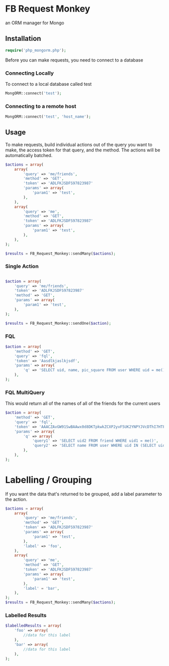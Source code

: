 # FB Request Monkey

an ORM manager for Mongo

## Installation

```php
require('php_mongorm.php');
```

Before you can make requests, you need to connect to a database
	
### Connecting Locally
To connect to a local database called test
```php
MongORM::connect('test');
```
    
### Connecting to a remote host
```php	
MongORM::connect('test', 'host_name');
```

## Usage

To make requests, build individual actions out of the query you want to make, the access token for that query, and the method.  The actions will be automatically batched.

```php
$actions = array(
	array(
		'query' => 'me/friends',
		'method' => 'GET',
		'token' => 'ADLFKJSDFS97823987'
		'params' => array(
			'param1' => 'test',
		),
	),
	array(
		'query' => 'me',
		'method' => 'GET',
		'token' => 'ADLFKJSDFS97823987'
		'params' => array(
			'param1' => 'test',
		),
	),
);

$results = FB_Request_Monkey::sendMany($actions);
```

### Single Action
```php

$action = array(
	'query' => 'me/friends',
	'token' => 'ADLFKJSDFS97823987'
	'method' => 'GET',
	'params' => array(
		'param1' => 'test',
	),
);

$results = FB_Request_Monkey::sendOne($action);
```

### FQL 

```php
$action = array(
	'method' => 'GET',
	'query' => 'fql',
	'token' => 'Aasdlkjaslkjsdf',
	'params' => array(
		'q' => 'SELECT uid, name, pic_square FROM user WHERE uid = me()',
	),
);
```

### FQL MultiQuery

This would return all of the names of all of the friends for the current users

```php
$action = array(
	'method' => 'GET',
	'query' => 'fql',
	'token' => 'AAACZAvGW91SwBAAwx0d8DKTpkwkZCXP2yvF5UK2YNPYJVcDThI7HTFImTutxXrJQH2icFSLZBIkwOr4qD0SxUnMD01rFQJYgNZCfpgFh1wZDZD',
	'params' => array(
		'q' => array(
			'query1' => 'SELECT uid2 FROM friend WHERE uid1 = me()',
			'query2' => 'SELECT name FROM user WHERE uid IN (SELECT uid2 FROM #query1)',
		),
	),
);
```



# Labelling / Grouping

If you want the data that's returned to be grouped, add a label parameter to the action.

```php
$actions = array(
	array(
		'query' => 'me/friends',
		'method' => 'GET',
		'token' => 'ADLFKJSDFS97823987'
		'params' => array(
			'param1' => 'test',
		),
		'label' => 'foo',
	),
	array(
		'query' => 'me',
		'method' => 'GET',
		'token' => 'ADLFKJSDFS97823987'
		'params' => array(
			'param1' => 'test',
		),
		'label' = 'bar',
	),
);
$results = FB_Request_Monkey::sendMany($actions);
```
### Labelled Results

```php		
$labelledResults = array(
	'foo' => array(
		//data for this label
	),
	'bar' => array(
		//data for this label
	),
);
```